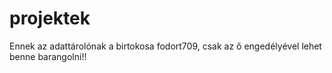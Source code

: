 # projektek
Ennek az adattárolónak a birtokosa fodort709, csak az ő engedélyével lehet benne barangolni!!

